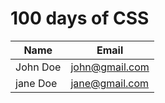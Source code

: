# 100 days of CSS
| Name     | Email          |
| ---------| ---------------|
| John Doe | john@gmail.com |
| jane Doe | jane@gmail.com |
